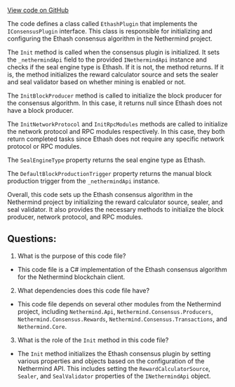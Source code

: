 [View code on GitHub](https://github.com/NethermindEth/nethermind/src/Nethermind/Nethermind.Consensus.Ethash/EthashPlugin.cs)

The code defines a class called `EthashPlugin` that implements the `IConsensusPlugin` interface. This class is responsible for initializing and configuring the Ethash consensus algorithm in the Nethermind project. 

The `Init` method is called when the consensus plugin is initialized. It sets the `_nethermindApi` field to the provided `INethermindApi` instance and checks if the seal engine type is Ethash. If it is not, the method returns. If it is, the method initializes the reward calculator source and sets the sealer and seal validator based on whether mining is enabled or not. 

The `InitBlockProducer` method is called to initialize the block producer for the consensus algorithm. In this case, it returns null since Ethash does not have a block producer. 

The `InitNetworkProtocol` and `InitRpcModules` methods are called to initialize the network protocol and RPC modules respectively. In this case, they both return completed tasks since Ethash does not require any specific network protocol or RPC modules. 

The `SealEngineType` property returns the seal engine type as Ethash. 

The `DefaultBlockProductionTrigger` property returns the manual block production trigger from the `_nethermindApi` instance. 

Overall, this code sets up the Ethash consensus algorithm in the Nethermind project by initializing the reward calculator source, sealer, and seal validator. It also provides the necessary methods to initialize the block producer, network protocol, and RPC modules.
## Questions: 
 1. What is the purpose of this code file?
- This code file is a C# implementation of the Ethash consensus algorithm for the Nethermind blockchain client.

2. What dependencies does this code file have?
- This code file depends on several other modules from the Nethermind project, including `Nethermind.Api`, `Nethermind.Consensus.Producers`, `Nethermind.Consensus.Rewards`, `Nethermind.Consensus.Transactions`, and `Nethermind.Core`.

3. What is the role of the `Init` method in this code file?
- The `Init` method initializes the Ethash consensus plugin by setting various properties and objects based on the configuration of the Nethermind API. This includes setting the `RewardCalculatorSource`, `Sealer`, and `SealValidator` properties of the `INethermindApi` object.